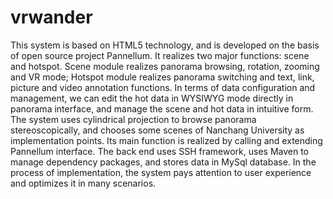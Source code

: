 # vrwander
This system is based on HTML5 technology, and is developed on the basis of open source project Pannellum. It realizes two major functions: scene and hotspot. Scene module realizes panorama browsing, rotation, zooming and VR mode; Hotspot module realizes panorama switching and text, link, picture and video annotation functions. In terms of data configuration and management, we can edit the hot data in WYSIWYG mode directly in panorama interface, and manage the scene and hot data in intuitive form. The system uses cylindrical projection to browse panorama stereoscopically, and chooses some scenes of Nanchang University as implementation points. Its main function is realized by calling and extending Pannellum interface. The back end uses SSH framework, uses Maven to manage dependency packages, and stores data in MySql database. In the process of implementation, the system pays attention to user experience and optimizes it in many scenarios.
